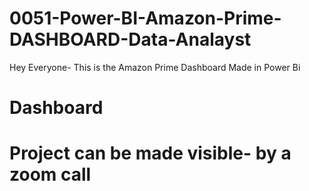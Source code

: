 # 0051-Power-BI-Amazon-Prime-DASHBOARD-Data-Analayst




Hey Everyone- This is the Amazon Prime Dashboard Made in Power Bi



# Dashboard 
# Project can be made visible- by a zoom call
